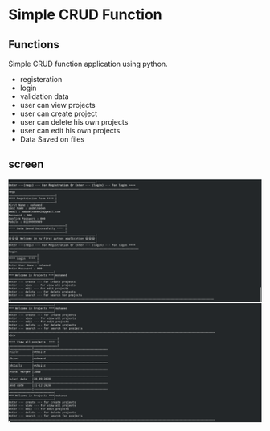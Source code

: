 # Simple CRUD Function



## Functions
   
   Simple CRUD function application using python.

* registeration
* login
* validation data 
* user can view projects
* user can create project
* user can delete his own projects 
* user can edit his own projects
* Data Saved on files

## screen
![](https://github.com/mnaeem28/SIMPLE-CRUD-FUNCTIONS/blob/master/reges%26login.png)
![](https://github.com/mnaeem28/SIMPLE-CRUD-FUNCTIONS/blob/master/create%26view%20project.png)

